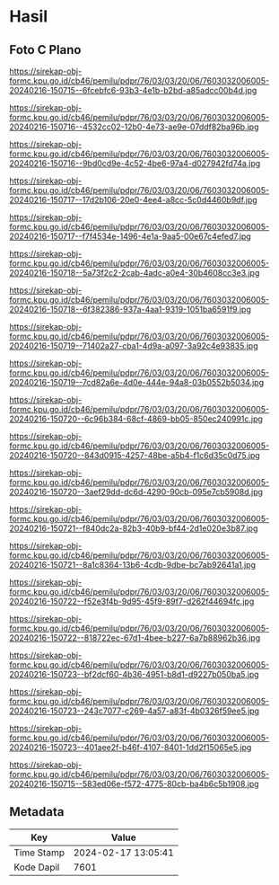# Hasil

## Foto C Plano

https://sirekap-obj-formc.kpu.go.id/cb46/pemilu/pdpr/76/03/03/20/06/7603032006005-20240216-150715--6fcebfc6-93b3-4e1b-b2bd-a85adcc00b4d.jpg

https://sirekap-obj-formc.kpu.go.id/cb46/pemilu/pdpr/76/03/03/20/06/7603032006005-20240216-150716--4532cc02-12b0-4e73-ae9e-07ddf82ba96b.jpg

https://sirekap-obj-formc.kpu.go.id/cb46/pemilu/pdpr/76/03/03/20/06/7603032006005-20240216-150716--9bd0cd9e-4c52-4be6-97a4-d027942fd74a.jpg

https://sirekap-obj-formc.kpu.go.id/cb46/pemilu/pdpr/76/03/03/20/06/7603032006005-20240216-150717--17d2b106-20e0-4ee4-a8cc-5c0d4460b9df.jpg

https://sirekap-obj-formc.kpu.go.id/cb46/pemilu/pdpr/76/03/03/20/06/7603032006005-20240216-150717--f7f4534e-1496-4e1a-9aa5-00e67c4efed7.jpg

https://sirekap-obj-formc.kpu.go.id/cb46/pemilu/pdpr/76/03/03/20/06/7603032006005-20240216-150718--5a73f2c2-2cab-4adc-a0e4-30b4608cc3e3.jpg

https://sirekap-obj-formc.kpu.go.id/cb46/pemilu/pdpr/76/03/03/20/06/7603032006005-20240216-150718--6f382386-937a-4aa1-9319-1051ba6591f9.jpg

https://sirekap-obj-formc.kpu.go.id/cb46/pemilu/pdpr/76/03/03/20/06/7603032006005-20240216-150719--71402a27-cba1-4d9a-a097-3a92c4e93835.jpg

https://sirekap-obj-formc.kpu.go.id/cb46/pemilu/pdpr/76/03/03/20/06/7603032006005-20240216-150719--7cd82a6e-4d0e-444e-94a8-03b0552b5034.jpg

https://sirekap-obj-formc.kpu.go.id/cb46/pemilu/pdpr/76/03/03/20/06/7603032006005-20240216-150720--6c96b384-68cf-4869-bb05-850ec240991c.jpg

https://sirekap-obj-formc.kpu.go.id/cb46/pemilu/pdpr/76/03/03/20/06/7603032006005-20240216-150720--843d0915-4257-48be-a5b4-f1c6d35c0d75.jpg

https://sirekap-obj-formc.kpu.go.id/cb46/pemilu/pdpr/76/03/03/20/06/7603032006005-20240216-150720--3aef29dd-dc6d-4290-90cb-095e7cb5908d.jpg

https://sirekap-obj-formc.kpu.go.id/cb46/pemilu/pdpr/76/03/03/20/06/7603032006005-20240216-150721--f840dc2a-82b3-40b9-bf44-2d1e020e3b87.jpg

https://sirekap-obj-formc.kpu.go.id/cb46/pemilu/pdpr/76/03/03/20/06/7603032006005-20240216-150721--8a1c8364-13b6-4cdb-9dbe-bc7ab92641a1.jpg

https://sirekap-obj-formc.kpu.go.id/cb46/pemilu/pdpr/76/03/03/20/06/7603032006005-20240216-150722--f52e3f4b-9d95-45f9-89f7-d262f44694fc.jpg

https://sirekap-obj-formc.kpu.go.id/cb46/pemilu/pdpr/76/03/03/20/06/7603032006005-20240216-150722--818722ec-67d1-4bee-b227-6a7b88962b36.jpg

https://sirekap-obj-formc.kpu.go.id/cb46/pemilu/pdpr/76/03/03/20/06/7603032006005-20240216-150723--bf2dcf60-4b36-4951-b8d1-d9227b050ba5.jpg

https://sirekap-obj-formc.kpu.go.id/cb46/pemilu/pdpr/76/03/03/20/06/7603032006005-20240216-150723--243c7077-c269-4a57-a83f-4b0326f59ee5.jpg

https://sirekap-obj-formc.kpu.go.id/cb46/pemilu/pdpr/76/03/03/20/06/7603032006005-20240216-150723--401aee2f-b46f-4107-8401-1dd2f15065e5.jpg

https://sirekap-obj-formc.kpu.go.id/cb46/pemilu/pdpr/76/03/03/20/06/7603032006005-20240216-150715--583ed06e-f572-4775-80cb-ba4b6c5b1908.jpg


## Metadata

| Key        | Value               |
| ---------- | ------------------- |
| Time Stamp | 2024-02-17 13:05:41 |
| Kode Dapil | 7601                |



